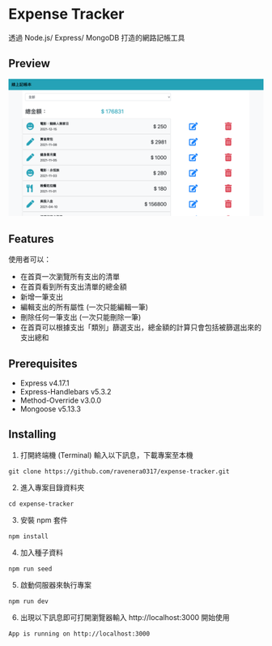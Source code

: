 # Expense Tracker

透過 Node.js/ Express/ MongoDB 打造的網路記帳工具

## Preview

![](preview.png)

## Features

使用者可以：

- 在首頁一次瀏覽所有支出的清單
- 在首頁看到所有支出清單的總金額
- 新增一筆支出
- 編輯支出的所有屬性 (一次只能編輯一筆)
- 刪除任何一筆支出 (一次只能刪除一筆)
- 在首頁可以根據支出「類別」篩選支出，總金額的計算只會包括被篩選出來的支出總和

## Prerequisites

- Express v4.17.1
- Express-Handlebars v5.3.2
- Method-Override v3.0.0
- Mongoose v5.13.3

## Installing

1. 打開終端機 (Terminal) 輸入以下訊息，下載專案至本機

```
git clone https://github.com/ravenera0317/expense-tracker.git
```

2. 進入專案目錄資料夾

```
cd expense-tracker
```

3. 安裝 npm 套件

```
npm install
```

4. 加入種子資料

```
npm run seed
```

5. 啟動伺服器來執行專案

```
npm run dev
```

6. 出現以下訊息即可打開瀏覽器輸入 http://localhost:3000 開始使用

```
App is running on http://localhost:3000
```
